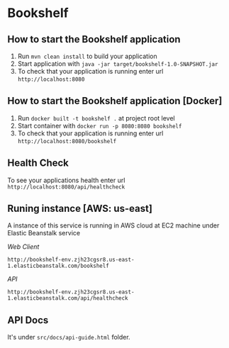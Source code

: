 # Bookshelf

How to start the Bookshelf application
---

1. Run `mvn clean install` to build your application
1. Start application with `java -jar target/bookshelf-1.0-SNAPSHOT.jar`
1. To check that your application is running enter url `http://localhost:8080`


How to start the Bookshelf application [Docker]
---

1. Run `docker built -t bookshelf .` at project root level
1. Start container with `docker run -p 8080:8080 bookshelf`
1. To check that your application is running enter url `http://localhost:8080/bookshelf`

Health Check
---

To see your applications health enter url `http://localhost:8080/api/healthcheck`


Runing instance [AWS: us-east]
---

A instance of this service is running in AWS cloud at EC2 machine under Elastic Beanstalk service

*Web Client*

`http://bookshelf-env.zjh23cgsr8.us-east-1.elasticbeanstalk.com/bookshelf`

*API*

`http://bookshelf-env.zjh23cgsr8.us-east-1.elasticbeanstalk.com/api/healthcheck`

API Docs
---
It's under `src/docs/api-guide.html` folder.

